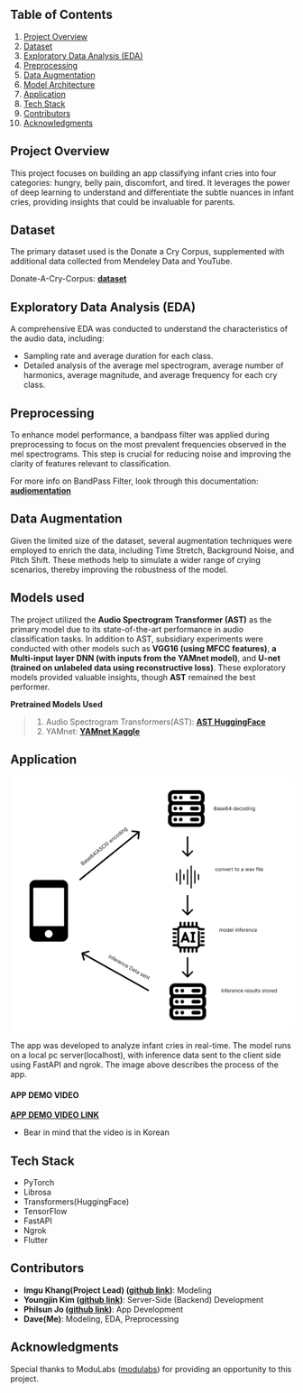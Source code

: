 ## **Table of Contents**
1. [Project Overview](#overview)
2. [Dataset](#dataset)
3. [Exploratory Data Analysis (EDA)](#exploratory-data-analysis-eda)
4. [Preprocessing](#preprocessing)
5. [Data Augmentation](#data-augmentation)
6. [Model Architecture](#model-architecture)
7. [Application](#application)
8. [Tech Stack](#tech-stack)
9. [Contributors](#contributors)
10. [Acknowledgments](#acknowledgments)

## **Project Overview**
This project focuses on building an app classifying infant cries into four categories: hungry, belly pain, discomfort, and tired. It leverages the power of deep learning to understand and differentiate the subtle nuances in infant cries, providing insights that could be invaluable for parents.

## **Dataset**
The primary dataset used is the Donate a Cry Corpus, supplemented with additional data collected from Mendeley Data and YouTube.

Donate-A-Cry-Corpus: [**dataset**](https://github.com/gveres/donateacry-corpus)

## **Exploratory Data Analysis (EDA)**
A comprehensive EDA was conducted to understand the characteristics of the audio data, including:
- Sampling rate and average duration for each class.
- Detailed analysis of the average mel spectrogram, average number of harmonics, average magnitude, and average frequency for each cry class.

## **Preprocessing**
To enhance model performance, a bandpass filter was applied during preprocessing to focus on the most prevalent frequencies observed in the mel spectrograms. This step is crucial for reducing noise and improving the clarity of features relevant to classification.

For more info on BandPass Filter, look through this documentation: [**audiomentation**](https://iver56.github.io/audiomentations/)

## **Data Augmentation**
Given the limited size of the dataset, several augmentation techniques were employed to enrich the data, including Time Stretch, Background Noise, and Pitch Shift. These methods help to simulate a wider range of crying scenarios, thereby improving the robustness of the model.

## **Models used**
The project utilized the **Audio Spectrogram Transformer (AST)** as the primary model due to its state-of-the-art performance in audio classification tasks. In addition to AST, subsidiary experiments were conducted with other models such as **VGG16 (using MFCC features)**, **a Multi-input layer DNN (with inputs from the YAMnet model)**, and **U-net (trained on unlabeled data using reconstructive loss)**. These exploratory models provided valuable insights, though **AST** remained the best performer.

**Pretrained Models Used**
>1. Audio Spectrogram Transformers(AST): [**AST HuggingFace**](https://huggingface.co/docs/transformers/model_doc/audio-spectrogram-transformer)
>2. YAMnet: [**YAMnet Kaggle**](https://www.kaggle.com/models/google/yamnet/frameworks/tfLite/variations/classification-tflite/versions/1?tfhub-redirect=true)

## **Application**
<p align="center">
  <img src="https://github.com/Haikoo96/aiffelton_babycry_classification/blob/main/app_process.png" />
</p>
The app was developed to analyze infant cries in real-time. The model runs on a local pc server(localhost), with inference data sent to the client side using FastAPI and ngrok. The image above describes the process of the app.

#### **APP DEMO VIDEO**
[**APP DEMO VIDEO LINK**](https://youtube.com/shorts/CRE3qGju1T0?feature=share)
- Bear in mind that the video is in Korean


## **Tech Stack**
- PyTorch
- Librosa
- Transformers(HuggingFace)
- TensorFlow
- FastAPI
- Ngrok
- Flutter

## **Contributors**
- **Imgu Khang(Project Lead) ([github link](https://github.com/knggu))**: Modeling
- **Youngjin Kim ([github link](https://github.com/passgiant))**: Server-Side (Backend) Development
- **Philsun Jo ([github link](https://github.com/CHOPHILSUN))**: App Development
- **Dave(Me)**: Modeling, EDA, Preprocessing

## **Acknowledgments**
Special thanks to ModuLabs ([modulabs](https://modulabs.co.kr/)) for providing an opportunity to this project.


